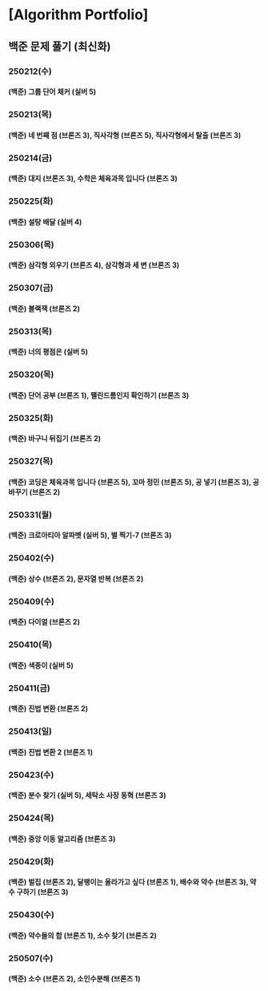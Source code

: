 # [Algorithm Portfolio]
## 백준 문제 풀기 (최신화)
### 250212(수)
#### (백준) 그룹 단어 체커 (실버 5)
### 250213(목)
#### (백준) 네 번째 점 (브론즈 3), 직사각형 (브론즈 5), 직사각형에서 탈출 (브론즈 3)
### 250214(금)
#### (백준) 대지 (브론즈 3), 수학은 체육과목 입니다 (브론즈 3)
### 250225(화)
#### (백준) 설탕 배달 (실버 4)
### 250306(목)
#### (백준) 삼각형 외우기 (브론즈 4), 삼각형과 세 변 (브론즈 3)
### 250307(금)
#### (백준) 블랙잭 (브론즈 2)
### 250313(목)
#### (백준) 너의 평점은 (실버 5)
### 250320(목)
#### (백준) 단어 공부 (브론즈 1), 팰린드롬인지 확인하기 (브론즈 3)
### 250325(화)
#### (백준) 바구니 뒤집기 (브론즈 2)
### 250327(목)
#### (백준) 코딩은 체육과목 입니다 (브론즈 5), 꼬마 정민 (브론즈 5), 공 넣기 (브론즈 3), 공 바꾸기 (브론즈 2)
### 250331(월)
#### (백준) 크로아티아 알파벳 (실버 5), 별 찍기-7 (브론즈 3) 
### 250402(수)
#### (백준) 상수 (브론즈 2), 문자열 반복 (브론즈 2)
### 250409(수)
#### (백준) 다이얼 (브론즈 2)
### 250410(목)
#### (백준) 색종이 (실버 5)
### 250411(금)
#### (백준) 진법 변환 (브론즈 2)
### 250413(일)
#### (백준) 진법 변환 2 (브론즈 1)
### 250423(수)
#### (백준) 분수 찾기 (실버 5), 세탁소 사장 동혁 (브론즈 3)
### 250424(목)
#### (백준) 중앙 이동 알고리즘 (브론즈 3)
### 250429(화)
#### (백준) 벌집 (브론즈 2), 달팽이는 올라가고 싶다 (브론즈 1), 배수와 약수 (브론즈 3), 약수 구하기 (브론즈 3)
### 250430(수)
#### (백준) 약수들의 합 (브론즈 1), 소수 찾기 (브론즈 2)
### 250507(수)
#### (백준) 소수 (브론즈 2), 소인수분해 (브론즈 1)
